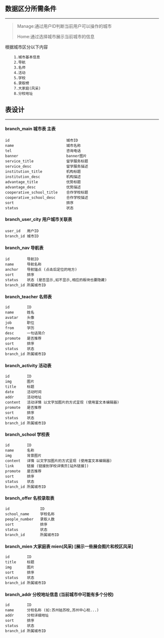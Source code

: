 ## 数据区分所需条件

***

> Manage:通过用户ID判断当前用户可以操作的城市
> 
> Home:通过选择城市展示当前城市的信息

根据城市区分以下内容

		1.城市基本信息
		2.导航
		3.名师
		4.活动
		5.学校
		6.录取榜
		7.大家庭(风采)
		8.分校地址

## 表设计

***

#### branch_main 城市表 主表

	id                          城市ID
	name                        城市名称
	tel                         咨询电话
	banner                      banner图片
	service_title               留学服务标题
	service_desc                留学服务描述
	institution_title           机构标题
	institution_desc            机构描述
	advantage_title             优势标题
	advantage_desc              优势描述
	cooperative_school_title    合作学校标题
	cooperative_school_desc     合作学校描述
	sort                        排序
	status                      状态

#### branch_user_city 用户城市关联表

	user_id   用户ID
	branch_id 城市ID

#### branch_nav 导航表

	id        导航ID
	name      导航名称
	anchor    导航锚点 (点击后定位的地方)
	sort      排序
	status    状态 (是否显示,如不显示,相应的板块也要隐藏)
	branch_id 所属城市ID

#### branch_teacher 名师表

	id        ID
	name      姓名
	avatar    头像
	job       职位
	from      学历
	desc      一句话简介
	promote   是否推荐
	sort      排序
	status    状态
	branch_id 所属城市ID

#### branch_activity 活动表

	id        ID
	img       图片
	title     标题
	date      活动时间
	addr      活动地址
	content   活动详情 以文字加图片的方式呈现 (使用富文本编辑器)
	promote   是否推荐
	sort      排序
	status    状态
	branch_id 所属城市ID

#### branch_school 学校表

	id        ID
	name      名称
	img       背景图片
	content   详情 以文字加图片的方式呈现 (使用富文本编辑器)
	link      链接 (链接到学校详情页[站外链接])
	promote   是否推荐
	sort      排序
	status    状态
	branch_id 所属城市ID

#### branch_offer 名校录取表

	id              ID
	school_name     学校名称
	people_number   录取人数
	sort            排序
	status          状态
	branch_id       所属城市ID

#### branch_mien 大家庭表 mien(风采) [展示一些展会图片和校区风采]

	id        ID
	title     标题
	img       图片
	sort      排序
	status    状态
	branch_id 所属城市ID

#### branch_addr 分校地址信息 (当前城市中可能有多个分校)

	id        ID
	name      分校名称 (如:苏州姑苏校,苏州中心校...)
	addr      分校详细地址
	sort      排序
	status    状态
	branch_id 所属城市ID